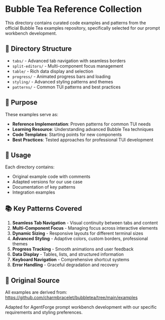 # Bubble Tea Reference Collection

This directory contains curated code examples and patterns from the official Bubble Tea examples repository, specifically selected for our prompt workbench development.

## 📁 Directory Structure

- `tabs/` - Advanced tab navigation with seamless borders
- `split-editors/` - Multi-component focus management
- `table/` - Rich data display and selection
- `progress/` - Animated progress bars and loading
- `styling/` - Advanced styling patterns and themes
- `patterns/` - Common TUI patterns and best practices

## 🎯 Purpose

These examples serve as:
- **Reference Implementation**: Proven patterns for common TUI needs
- **Learning Resource**: Understanding advanced Bubble Tea techniques
- **Code Templates**: Starting points for new components
- **Best Practices**: Tested approaches for professional TUI development

## 🚀 Usage

Each directory contains:
- Original example code with comments
- Adapted versions for our use case
- Documentation of key patterns
- Integration examples

## 📚 Key Patterns Covered

1. **Seamless Tab Navigation** - Visual continuity between tabs and content
2. **Multi-Component Focus** - Managing focus across interactive elements
3. **Dynamic Sizing** - Responsive layouts for different terminal sizes
4. **Advanced Styling** - Adaptive colors, custom borders, professional themes
5. **Progress Tracking** - Smooth animations and user feedback
6. **Data Display** - Tables, lists, and structured information
7. **Keyboard Navigation** - Comprehensive shortcut systems
8. **Error Handling** - Graceful degradation and recovery

## 🔗 Original Source

All examples are derived from: https://github.com/charmbracelet/bubbletea/tree/main/examples

Adapted for AgentForge prompt workbench development with our specific requirements and styling preferences.